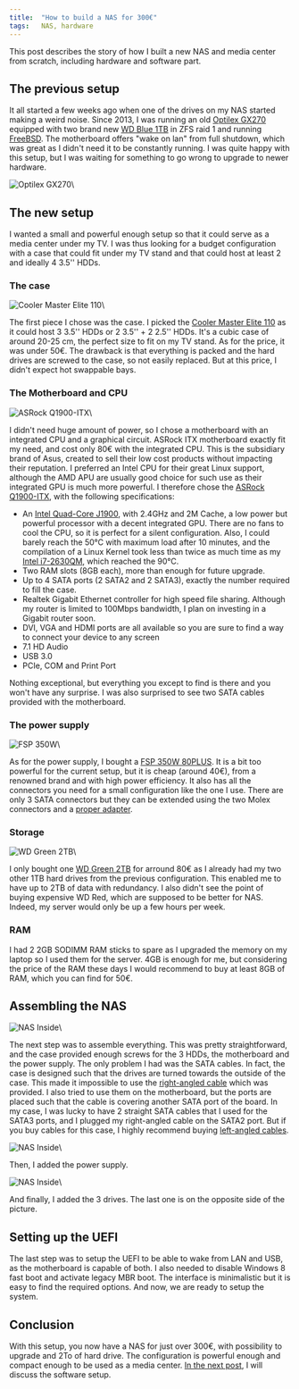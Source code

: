```yaml
---
title:  "How to build a NAS for 300€"
tags:   NAS, hardware
---
```


This post describes the story of how I built a new NAS and media center from
scratch, including hardware and software part.

## The previous setup


It all started a few weeks ago when one of the drives on my NAS started making
a weird noise. Since 2013, I was running an old [Optilex GX270][] equipped with
two brand new [WD Blue 1TB][] in ZFS raid 1 and running [FreeBSD][]. The
motherboard offers "wake on lan" from full shutdown, which was great as I
didn't need it to be constantly running. I was quite happy with this setup, but
I was waiting for something to go wrong to upgrade to newer hardware.

![Optilex GX270](/images/Optiplex-GX270.jpg)\


## The new setup

I wanted a small and powerful enough setup so that it could serve as a media
center under my TV. I was thus looking for a budget configuration with a case
that could fit under my TV stand and that could host at least 2 and ideally 4
3.5'' HDDs.

### The case

![Cooler Master Elite 110](/images/coolarmaster_elite_110.jpg)\

The first piece I chose was the case. I picked the [Cooler Master Elite 110][]
as it could host 3 3.5'' HDDs or 2 3.5'' + 2 2.5'' HDDs. It's a cubic case of
around 20-25 cm, the perfect size to fit on my TV stand. As for the price, it
was under 50€. The drawback is that everything is packed and the hard drives
are screwed to the case, so not easily replaced. But at this price, I didn't
expect hot swappable bays.

### The Motherboard and CPU

![ASRock Q1900-ITX](/images/ASRock_Q1900-ITX.jpg)\

I didn't need huge amount of power, so I chose a motherboard with an integrated
CPU and a graphical circuit. ASRock ITX motherboard exactly fit my need, and
cost only 80€ with the integrated CPU. This is the subsidiary brand of Asus,
created to sell their low cost products without impacting their reputation. I
preferred an Intel CPU for their great Linux support, although the AMD APU are
usually good choice for such use as their integrated GPU is much more powerful.
I therefore chose the [ASRock Q1900-ITX][], with the following specifications:

  * An [Intel Quad-Core J1900][Intel_J1900], with 2.4GHz and 2M Cache, a low
    power but powerful processor with a decent integrated GPU. There are no
    fans to cool the CPU, so it is perfect for a silent configuration. Also, I
    could barely reach the 50°C with maximum load after 10 minutes, and the
    compilation of a Linux Kernel took less than twice as much time as my
    [Intel i7-2630QM][], which reached the 90°C.
  * Two RAM slots (8GB each), more than enough for future upgrade.
  * Up to 4 SATA ports (2 SATA2 and 2 SATA3), exactly the number required to
    fill the case.
  * Realtek Gigabit Ethernet controller for high speed file sharing. Although
    my router is limited to 100Mbps bandwidth, I plan on investing in a Gigabit
    router soon.
  * DVI, VGA and HDMI ports are all available so you are sure to find a way to
    connect your device to any screen
  * 7.1 HD Audio
  * USB 3.0
  * PCIe, COM and Print Port

Nothing exceptional, but everything you except to find is there and you won't
have any surprise. I was also surprised to see two SATA cables provided with
the motherboard.

### The power supply

![FSP 350W](/images/FSP-350W.jpg)\

As for the power supply, I bought a [FSP 350W 80PLUS][]. It is a bit too
powerful for the current setup, but it is cheap (around 40€), from a renowned
brand and with high power efficiency. It also has all the connectors you need
for a small configuration like the one I use. There are only 3 SATA connectors
but they can be extended using the two Molex connectors and a [proper
adapter][molex_to_sata].

### Storage

![WD Green 2TB](/images/WD_Green_2TB.jpg)\

I only bought one [WD Green 2TB][] for arround 80€ as I already had my two
other 1TB hard drives from the previous configuration. This enabled me to have
up to 2TB of data with redundancy. I also didn't see the point of buying
expensive WD Red, which are supposed to be better for NAS. Indeed, my server
would only be up a few hours per week.

### RAM

I had 2 2GB SODIMM RAM sticks to spare as I upgraded the memory on my laptop so
I used them for the server. 4GB is enough for me, but considering the price of
the RAM these days I would recommend to buy at least 8GB of RAM, which you can
find for 50€.

## Assembling the NAS

![NAS Inside](/images/nas_inside.jpg)\

The next step was to assemble everything. This was pretty straightforward, and
the case provided enough screws for the 3 HDDs, the motherboard and the power
supply. The only problem I had was the SATA cables. In fact, the case is
designed such that the drives are turned towards the outside of the case. This
made it impossible to use the [right-angled cable][] which was provided. I also
tried to use them on the motherboard, but the ports are placed such that the
cable is covering another SATA port of the board. In my case, I was lucky to
have 2 straight SATA cables that I used for the SATA3 ports, and I plugged my
right-angled cable on the SATA2 port. But if you buy cables for this case, I
highly recommend buying [left-angled cables][].

![NAS Inside](/images/nas_with_power_supply.jpg)\

Then, I added the power supply.

![NAS Inside](/images/nas_with_HDD.jpg)\

And finally, I added the 3 drives. The last one is on the opposite side of the
picture.

## Setting up the UEFI

The last step was to setup the UEFI to be able to wake from LAN and USB, as the
motherboard is capable of both. I also needed to disable Windows 8 fast boot
and activate legacy MBR boot. The interface is minimalistic but it is easy to
find the required options. And now, we are ready to setup the system.

## Conclusion

With this setup, you now have a NAS for just over 300€, with possibility to
upgrade and 2To of hard drive. The configuration is powerful enough and compact
enough to be used as a media center. [In the next post][next_post], I will
discuss the software setup.

[next_post]:               2016-12-10-setting-up-the-nas.markdown
[FreeBSD]:                 https://www.freebsd.org/
[Optilex GX270]:           http://www.amazon.co.uk/Dell-Optiplex-GX270-Professional-pre-installed/dp/B001UU3UMO
[ASRock Q1900-ITX]:        http://www.asrock.com/mb/Intel/Q1900-ITX/
[Cooler Master Elite 110]: http://www.coolermaster.com/case/mini-itx-elite-series/elite110/
[WD Blue 1TB]:             http://www.amazon.com/Blue-Desktop-Hard-Disk-Drive/dp/B0088PUEPK/ref=sr_1_1?ie=UTF8&qid=1447200731&sr=8-1&keywords=western+digital+blue
[WD Green 2TB]:            http://www.amazon.com/Green-2TB-Desktop-Hard-Drive/dp/B008YAHW6I/ref=sr_1_1?ie=UTF8&qid=1447262513&sr=8-1&keywords=wd+green+2tb
[Intel_J1900]:             http://ark.intel.com/products/78867/Intel-Celeron-Processor-J1900-2M-Cache-up-to-2_42-GHz
[Intel i7-2630QM]:         http://ark.intel.com/products/52219/Intel-Core-i7-2630QM-Processor-6M-Cache-up-to-2_90-GHz
[FSP 350W 80PLUS]:         http://www.fsp-group.com.tw/index.php?do=proinfo&id=144
[molex_to_sata]:           http://www.amazon.com/StarTech-com-12-Inch-Power-Cable-Adapter/dp/B0002GRUV4/ref=sr_1_4?ie=UTF8&qid=1447262448&sr=8-4&keywords=molex+to+sata
[right-angled cable]:      http://www.amazon.com/StarTech-Right-Angle-Serial-Cable/dp/B004ZMYKPU/ref=sr_1_1?ie=UTF8&qid=1447517581&sr=8-1&keywords=right+angled+sata+cable&pebp=1447517603839&perid=08F46Z71HWRC1CXCGZMS
[left-angled cables]:      http://www.amazon.com/StarTech-com-SATA12LA1-12-Inch-Angle-Serial/dp/B004KDTTXW/ref=sr_1_1?ie=UTF8&qid=1447518102&sr=8-1&keywords=left+angled+sata+cable

